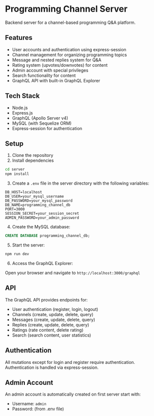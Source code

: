 # Programming Channel Server

Backend server for a channel-based programming Q&A platform.

## Features

- User accounts and authentication using express-session
- Channel management for organizing programming topics
- Message and nested replies system for Q&A
- Rating system (upvotes/downvotes) for content
- Admin account with special privileges
- Search functionality for content
- GraphQL API with built-in GraphQL Explorer

## Tech Stack

- Node.js
- Express.js
- GraphQL (Apollo Server v4)
- MySQL (with Sequelize ORM)
- Express-session for authentication

## Setup

1. Clone the repository
2. Install dependencies

```bash
cd server
npm install
```

3. Create a `.env` file in the server directory with the following variables:

```
DB_HOST=localhost
DB_USER=your_mysql_username
DB_PASSWORD=your_mysql_password
DB_NAME=programming_channel_db
PORT=3000
SESSION_SECRET=your_session_secret
ADMIN_PASSWORD=your_admin_password
```

4. Create the MySQL database:

```sql
CREATE DATABASE programming_channel_db;
```

5. Start the server:

```bash
npm run dev
```

6. Access the GraphQL Explorer:

Open your browser and navigate to `http://localhost:3000/graphql`

## API

The GraphQL API provides endpoints for:

- User authentication (register, login, logout)
- Channels (create, update, delete, query)
- Messages (create, update, delete, query)
- Replies (create, update, delete, query)
- Ratings (rate content, delete rating)
- Search (search content, user statistics)

## Authentication

All mutations except for login and register require authentication.
Authentication is handled via express-session.

## Admin Account

An admin account is automatically created on first server start with:
- Username: `admin`
- Password: (from .env file)